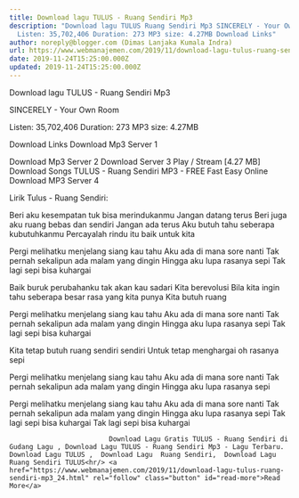 ```yaml
---
title: Download lagu TULUS - Ruang Sendiri Mp3
description: "Download lagu TULUS Ruang Sendiri Mp3 SINCERELY - Your Own Room
  Listen: 35,702,406 Duration: 273 MP3 size: 4.27MB Download Links"
author: noreply@blogger.com (Dimas Lanjaka Kumala Indra)
url: https://www.webmanajemen.com/2019/11/download-lagu-tulus-ruang-sendiri-mp3_24.html
date: 2019-11-24T15:25:00.000Z
updated: 2019-11-24T15:25:00.000Z
---
```


Download lagu TULUS - Ruang Sendiri Mp3

  SINCERELY - Your Own Room 

  Listen: 35,702,406 
  Duration: 273 
  MP3 size: 4.27MB 

  Download Links 
  Download Mp3 Server 1 

  Download Mp3 Server 2 
  Download Server 3 
  Play / Stream [4.27 MB] Download Songs TULUS - Ruang Sendiri MP3 - FREE Fast Easy Online 
  Download MP3 Server 4 


                             
Lirik Tulus - Ruang Sendiri:
                             
Beri aku kesempatan tuk bisa merindukanmu
  Jangan datang terus
  Beri juga aku ruang bebas dan sendiri
  Jangan ada terus
  Aku butuh tahu seberapa kubutuhkanmu
  Percayalah rindu itu baik untuk kita
  
  Pergi melihatku menjelang siang kau tahu
  Aku ada di mana sore nanti
  Tak pernah sekalipun ada malam yang dingin
  Hingga aku lupa rasanya sepi
  Tak lagi sepi bisa kuhargai
  
  Baik buruk perubahanku tak akan kau sadari
  Kita berevolusi
  Bila kita ingin tahu seberapa besar rasa yang kita punya
  Kita butuh ruang
  
  Pergi melihatku menjelang siang kau tahu
  Aku ada di mana sore nanti
  Tak pernah sekalipun ada malam yang dingin
  Hingga aku lupa rasanya sepi
  Tak lagi sepi bisa kuhargai
  
  Kita tetap butuh ruang sendiri sendiri
  Untuk tetap menghargai oh rasanya sepi
  
  Pergi melihatku menjelang siang kau tahu
  Aku ada di mana sore nanti
  Tak pernah sekalipun ada malam yang dingin
  Hingga aku lupa rasanya sepi
  
  Pergi melihatku menjelang siang kau tahu
  Aku ada di mana sore nanti
  Tak pernah sekalipun ada malam yang dingin
  Hingga aku lupa rasanya sepi
  Tak lagi sepi bisa kuhargai
  Tak lagi sepi bisa kuhargai                                 
                                 
                             Download Lagu Gratis TULUS - Ruang Sendiri di Gudang Lagu , Download Lagu TULUS - Ruang Sendiri Mp3 - Lagu Terbaru.                                                         Download Lagu TULUS ,  Download Lagu  Ruang Sendiri,  Download Lagu  Ruang Sendiri TULUS<hr/> <a href="https://www.webmanajemen.com/2019/11/download-lagu-tulus-ruang-sendiri-mp3_24.html" rel="follow" class="button" id="read-more">Read More</a>